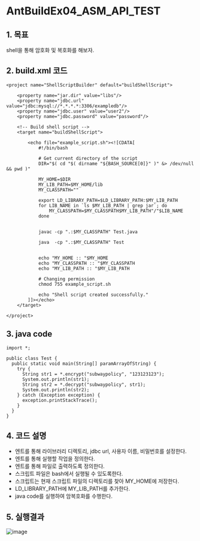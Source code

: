 # AntBuildEx04_ASM_API_TEST

## 1.	목표

shell을 통해 암호화 및 복호화를 해보자.

## 2.	build.xml 코드

```
<project name="ShellScriptBuilder" default="buildShellScript">

    <property name="jar.dir" value="libs"/>
    <property name="jdbc.url" value="jdbc:mysql://*.*.*.*:3306/exampledb"/>
    <property name="jdbc.user" value="user2"/>
    <property name="jdbc.password" value="password"/>

    <!-- Build shell script -->
    <target name="buildShellScript">
        
        <echo file="example_script.sh"><![CDATA[
            #!/bin/bash

            # Get current directory of the script
            DIR="$( cd "$( dirname "${BASH_SOURCE[0]}" )" &> /dev/null && pwd )"                             

            MY_HOME=$DIR
            MY_LIB_PATH=$MY_HOME/lib
            MY_CLASSPATH=""

            export LD_LIBRARY_PATH=$LD_LIBRARY_PATH:$MY_LIB_PATH
            for LIB_NAME in `ls $MY_LIB_PATH | grep jar`; do
                MY_CLASSPATH=$MY_CLASSPATH$MY_LIB_PATH"/"$LIB_NAME
            done


            javac -cp ".:$MY_CLASSPATH" Test.java

            java  -cp ".:$MY_CLASSPATH" Test


            echo "MY_HOME :: "$MY_HOME
            echo "MY_CLASSPATH :: "$MY_CLASSPATH
            echo "MY_LIB_PATH :: "$MY_LIB_PATH

            # Changing permission
            chmod 755 example_script.sh

            echo "Shell script created successfully."
        ]]></echo>
    </target>

</project>
```
## 3.	java code
```
import *;

public class Test {
  public static void main(String[] paramArrayOfString) {
    try {
      String str1 = *.encrypt("subwaypolicy", "123123123");
      System.out.println(str1);
      String str2 = *.decrypt("subwaypolicy", str1);
      System.out.println(str2);
    } catch (Exception exception) {
      exception.printStackTrace();
    }
  }
}
```
## 4.	코드 설명 
-	<property>엔트를 통해 라이브러리 디렉토리, jdbc url, 사용자 이름, 비밀번호를 설정한다.
-	<target> 엔트를 통해 실행할 작업을 정의한다. 
-	<echo>엔트를 통해 파일로 출력하도록 정의한다. 
-	스크립트 파일은 bash에서 실행될 수 있도록한다.
-	스크립트는 현재 스크립트 파일의 디렉토리를 찾아 MY_HOME에 저장한다.
-	LD_LIBRARY_PATH에 MY_LIB_PATH를 추가한다.
-	java code를 실행하여 암복호화를 수행한다.

## 5.	실행결과
 
![image](https://github.com/auspicious0/AntBuildEx04_ASM_API_TEST/assets/108572025/f190b4c5-daac-4196-aa52-5f60d9c58380)

